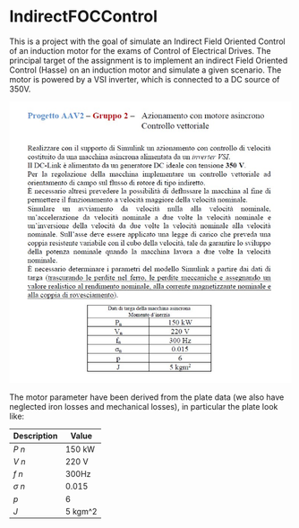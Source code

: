 # IndirectFOCControl
This is a project with the goal of simulate an Indirect Field Oriented Control of an induction motor for the exams of Control of Electrical Drives.
The principal target of the assignment is to implement an indirect Field Oriented Control (Hasse) on an induction motor and simulate a given scenario. The motor is powered by a VSI inverter, which is connected to a DC source of 350V.

![alt text](ProjectTasks.jpg)

The motor parameter have been derived from the plate data (we also have neglected iron losses and mechanical losses), in particular the plate look like:

| Description | Value |
| ----------- | ----------- |
| $P~n$ | 150 kW |
| $V~n$ | 220 V |
| $f~n$ | 300Hz |
| $\sigma~n$ | 0.015 |
| $p$ | 6 |
| $J$ | 5 kgm^2 |

